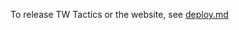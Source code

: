 To release TW Tactics or the website, see [deploy.md](https://github.com/SanguPackage/site-new/blob/master/deploy.md)
